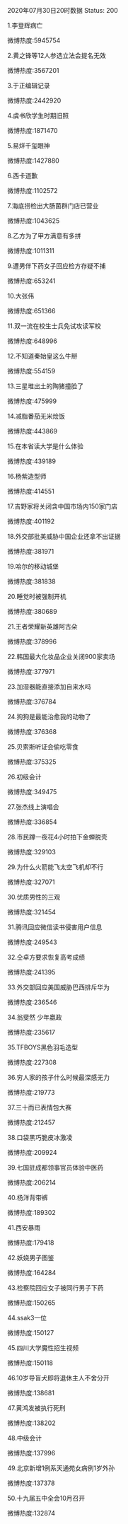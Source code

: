 2020年07月30日20时数据
Status: 200

1.李登辉病亡

微博热度:5945754

2.黄之锋等12人参选立法会提名无效

微博热度:3567201

3.于正编辑记录

微博热度:2442920

4.虞书欣学生时期旧照

微博热度:1871470

5.易烊千玺眼神

微博热度:1427880

6.西卡道歉

微博热度:1102572

7.海底捞检出大肠菌群门店已营业

微博热度:1043625

8.乙方为了甲方满意有多拼

微博热度:1011311

9.遭男伴下药女子回应检方存疑不捕

微博热度:653241

10.大张伟

微博热度:651366

11.双一流在校生士兵免试攻读军校

微博热度:648996

12.不知道秦始皇这么牛掰

微博热度:554159

13.三星堆出土的陶猪撞脸了

微博热度:475999

14.减脂番茄无米烩饭

微博热度:443869

15.在本省读大学是什么体验

微博热度:439189

16.杨紫造型师

微博热度:414551

17.吉野家将关闭含中国市场内150家门店

微博热度:401192

18.外交部批美威胁中国企业还拿不出证据

微博热度:381971

19.哈尔的移动城堡

微博热度:381838

20.睡觉时被强制开机

微博热度:380689

21.王者荣耀新英雄阿古朵

微博热度:378996

22.韩国最大化妆品企业关闭900家卖场

微博热度:377971

23.加湿器能直接添加自来水吗

微博热度:376784

24.狗狗是最能治愈我的动物了

微博热度:376368

25.贝索斯听证会偷吃零食

微博热度:375325

26.初级会计

微博热度:349475

27.张杰线上演唱会

微博热度:336854

28.市民蹲一夜花4小时拍下金蝉脱壳

微博热度:329103

29.为什么火箭能飞太空飞机却不行

微博热度:327071

30.优质男性的三观

微博热度:321454

31.腾讯回应微信读书侵害用户信息

微博热度:249543

32.仝卓方要求恢复高考成绩

微博热度:241395

33.外交部回应美国威胁巴西排斥华为

微博热度:236546

34.翁斐然 少年嬴政

微博热度:235617

35.TFBOYS黑色羽毛造型

微博热度:227308

36.穷人家的孩子什么时候最深感无力

微博热度:219773

37.三十而已表情包大赛

微博热度:212457

38.口袋黑巧脆皮冰激凌

微博热度:209924

39.七国驻成都领事官员体验中医药

微博热度:206214

40.杨洋背带裤

微博热度:189302

41.西安暴雨

微博热度:179418

42.妖娆男子图鉴

微博热度:164284

43.检察院回应女子被同行男子下药

微博热度:150265

44.ssak3一位

微博热度:150127

45.四川大学魔性招生视频

微博热度:150118

46.10岁导盲犬即将退休主人不舍分开

微博热度:138681

47.黄鸿发被执行死刑

微博热度:138202

48.中级会计

微博热度:137996

49.北京新增1例系天通苑女病例1岁外孙

微博热度:137378

50.十九届五中全会10月召开

微博热度:132874

